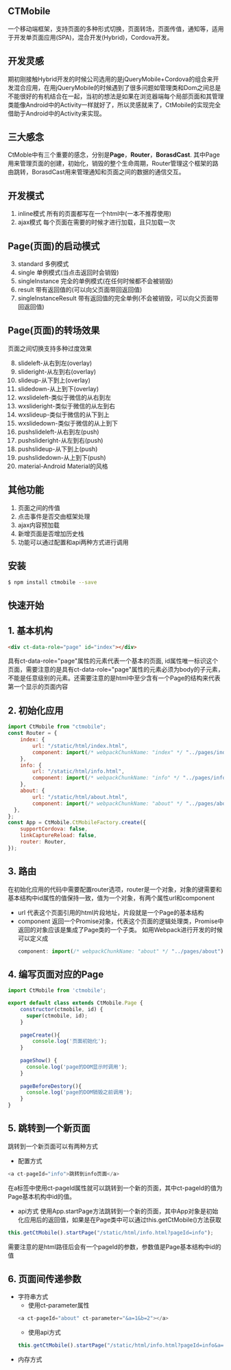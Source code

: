 ## CTMobile
一个移动端框架，支持页面的多种形式切换，页面转场，页面传值，通知等，适用于开发单页面应用(SPA)，混合开发(Hybrid)，Cordova开发。
## 开发灵感
期初刚接触Hybrid开发的时候公司选用的是jQueryMobile+Cordova的组合来开发混合应用，在用jQueryMobile的时候遇到了很多问题如管理类和Dom之间总是不能很好的有机结合在一起，当初的想法是如果在浏览器端每个局部页面和其管理类能像Android中的Activity一样就好了，所以灵感就来了，CtMobile的实现完全借助于Android中的Activity来实现。
## 三大感念
CtMoble中有三个重要的感念，分别是**Page**，**Router**，**BorasdCast**.
其中Page用来管理页面的创建，初始化，销毁的整个生命周期，Router管理这个框架的路由跳转，BorasdCast用来管理通知和页面之间的数据的通信交互。 
## 开发模式
 1. inline模式
 所有的页面都写在一个html中(一本不推荐使用)
 2. ajax模式
 每个页面在需要的时候才进行加载，且只加载一次
## Page(页面)的启动模式
 3. standard
 多例模式
 4. single
 单例模式(当点击返回时会销毁)
 5. singleInstance
 完全的单例模式(在任何时候都不会被销毁)
 6. result
 带有返回值的(可以向父页面带回返回值)
 7. singleInstanceResult
 带有返回值的完全单例(不会被销毁，可以向父页面带回返回值)
## Page(页面)的转场效果
 页面之间切换支持多种过度效果
 
 8. slideleft-从右到左(overlay)
 9. slideright-从左到右(overlay)
 10. slideup-从下到上(overlay)
 11. slidedown-从上到下(overlay)
 12. wxslideleft-类似于微信的从右到左
 13. wxslideright-类似于微信的从左到右
 14. wxslideup-类似于微信的从下到上
 15. wxslidedown-类似于微信的从上到下
 16. pushslideleft-从右到左(push)
 17. pushslideright-从左到右(push)
 18. pushslideup-从下到上(push)
 19. pushslidedown-从上到下(push)
 20. material-Android Material的风格
##  其他功能
 1. 页面之间的传值
 2. 点击事件是否交由框架处理
 3. ajax内容预加载
 4. 新增页面是否增加历史栈
 5. 功能可以通过配置和api两种方式进行调用

##  安装
```bash
$ npm install ctmobile --save
```
## 快速开始

**1. 基本机构**
-------

```html
<div ct-data-role="page" id="index"></div>
```
具有ct-data-role="page"属性的元素代表一个基本的页面, id属性唯一标识这个页面，需要注意的是具有ct-data-role="page"属性的元素必须为body的子元素，不能是任意级别的元素。还需要注意的是html中至少含有一个Page的结构来代表第一个显示的页面内容

**2. 初始化应用**
--------

```js
import CtMobile from "ctmobile";
const Router = {
    index: {
        url: "/static/html/index.html",
        component: import(/* webpackChunkName: "index" */ "../pages/index"),
    },
    info: {
        url: "/static/html/info.html",
        component: import(/* webpackChunkName: "info" */ "../pages/info"),
    },
    about: {
        url: "/static/html/about.html",
        component: import(/* webpackChunkName: "about" */ "../pages/about"),
  },
};
const App = CtMobile.CtMobileFactory.create({
	supportCordova: false,
	linkCaptureReload: false,
	router: Router,
});
```

**3. 路由**
-----

在初始化应用的代码中需要配置router选项，router是一个对象，对象的键需要和基本结构中id属性的值保持一致，值为一个对象，有两个属性url和component

* url
  代表这个页面引用的html片段地址，片段就是一个Page的基本结构
* component
  返回一个Promise对象，代表这个页面的逻辑处理类，Promise中返回的对象应该是集成了Page类的一个子类。
  如用Webpack进行开发的时候可以定义成
  ```js
  component: import(/* webpackChunkName: "about" */ "../pages/about")
  ```
  

**4. 编写页面对应的Page**
--------------

```js
import CtMobile from 'ctmobile';

export default class extends CtMobile.Page {
    constructor(ctmobile, id) {
      super(ctmobile, id);
    }
    
    pageCreate(){
        console.log('页面初始化');
    }
    
    pageShow() {
      console.log('page的DOM显示时调用');
    }
    
    pageBeforeDestory(){
      console.log('page的DOM销毁之前调用');
    }
}
```

**5. 跳转到一个新页面**
-----------
跳转到一个新页面可以有两种方式
* 配置方式
```js
<a ct-pageId="info">跳转到info页面</a>
```
在a标签中使用ct-pageId属性就可以跳转到一个新的页面，其中ct-pageId的值为Page基本机构中id的值。

* api方式
使用App.startPage方法跳转到一个新的页面，其中App对象是初始化应用后的返回值，如果是在Page类中可以通过this.getCtMobile()方法获取
```js
this.getCtMobile().startPage("/static/html/info.html?pageId=info");
```
需要注意的是html路径后会有一个pageId的参数，参数值是Page基本结构中id的值

**6. 页面间传递参数**
---------
* 字符串方式
  * 使用ct-parameter属性
  ```js
  <a ct-pageId="about" ct-parameter="&a=1&b=2"></a>
  ```
  * 使用api方式
  ```js
  this.getCtMobile().startPage("/static/html/info.html?pageId=info&a=1&b=2");
  ```
* 内存方式

